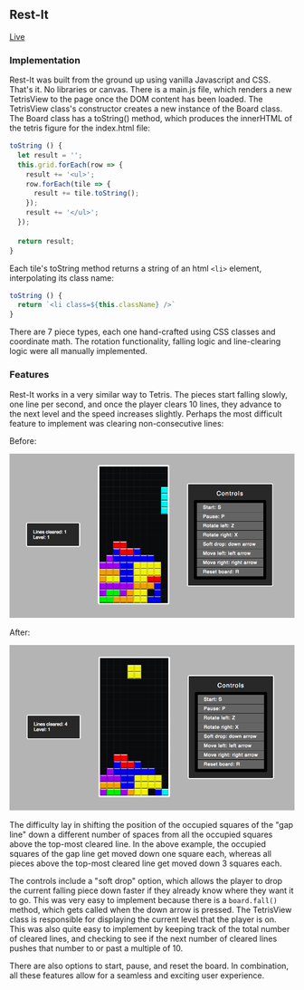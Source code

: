 ## Rest-It

[Live](zevgon.github.io/Tetris5)

### Implementation

Rest-It was built from the ground up using vanilla Javascript and CSS. That's it. No libraries or canvas.
There is a main.js file, which renders a new TetrisView to the page once the DOM content has been loaded. The TetrisView class's constructor creates a new instance of the Board class. The Board class has a toString() method, which produces the innerHTML of the tetris figure for the index.html file:

```node.js
toString () {
  let result = '';
  this.grid.forEach(row => {
    result += '<ul>';
    row.forEach(tile => {
      result += tile.toString();
    });
    result += '</ul>';
  });

  return result;
}
```

Each tile's toString method returns a string of an html `<li>` element, interpolating its class name:

```node.js
toString () {
  return `<li class=${this.className} />`
}
```

There are 7 piece types, each one hand-crafted using CSS classes and coordinate math. The rotation functionality, falling logic and line-clearing logic were all manually implemented.

### Features

Rest-It works in a very similar way to Tetris. The pieces start falling slowly, one line per second, and once the player clears 10 lines, they advance to the next level and the speed increases slightly. Perhaps the most difficult feature to implement was clearing non-consecutive lines:

Before:

![before](./images/before.png)

After:

![after](./images/after.png)

The difficulty lay in shifting the position of the occupied squares of the "gap line" down a different number of spaces from all the occupied squares above the top-most cleared line. In the above example, the occupied squares of the gap line get moved down one square each, whereas all pieces above the top-most cleared line get moved down 3 squares each.

The controls include a "soft drop" option, which allows the player to drop the current falling piece down faster if they already know where they want it to go. This was very easy to implement because there is a `board.fall()` method, which gets called when the down arrow is pressed. The TetrisView class is responsible for displaying the current level that the player is on. This was also quite easy to implement by keeping track of the total number of cleared lines, and checking to see if the next number of cleared lines pushes that number to or past a multiple of 10.

There are also options to start, pause, and reset the board. In combination, all these features allow for a seamless and exciting user experience.
